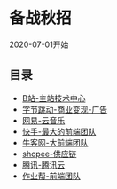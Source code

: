 # 备战秋招
2020-07-01开始

## 目录
* [B站-主站技术中心](./blibili.md)
* [字节跳动-商业变现-广告](./bytedance.md)
* [网易-云音乐](./cloudmusic.md)
* [快手-最大的前端团队](./ks.md)
* [牛客网-大前端团队](./nowcoder.md)
* [shopee-供应链](./shopee.md)
* [腾讯-腾讯云](./txcloud.md)
* [作业帮-前端团队](./zyb.md)

<tongji/>